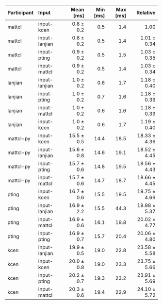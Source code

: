 | Participant | Input | Mean [ms] | Min [ms] | Max [ms] | Relative |
|:---|:---|---:|---:|---:|---:|
| mattcl | input-kcen | 0.8 ± 0.2 | 0.5 | 1.4 | 1.00 |
| mattcl | input-lanjian | 0.8 ± 0.2 | 0.5 | 1.4 | 1.01 ± 0.34 |
| mattcl | input-pting | 0.9 ± 0.2 | 0.5 | 1.5 | 1.03 ± 0.35 |
| mattcl | input-mattcl | 0.9 ± 0.2 | 0.5 | 1.4 | 1.03 ± 0.34 |
| lanjian | input-lanjian | 1.0 ± 0.2 | 0.6 | 1.7 | 1.18 ± 0.40 |
| lanjian | input-pting | 1.0 ± 0.2 | 0.7 | 1.6 | 1.18 ± 0.39 |
| lanjian | input-mattcl | 1.0 ± 0.2 | 0.6 | 1.6 | 1.18 ± 0.39 |
| lanjian | input-kcen | 1.0 ± 0.2 | 0.6 | 1.7 | 1.19 ± 0.40 |
| mattcl-py | input-kcen | 15.5 ± 0.5 | 14.4 | 18.5 | 18.33 ± 4.36 |
| mattcl-py | input-lanjian | 15.6 ± 0.8 | 14.6 | 19.1 | 18.52 ± 4.45 |
| mattcl-py | input-pting | 15.7 ± 0.6 | 14.8 | 19.5 | 18.56 ± 4.43 |
| mattcl-py | input-mattcl | 15.7 ± 0.6 | 14.7 | 18.7 | 18.66 ± 4.45 |
| pting | input-kcen | 16.7 ± 0.6 | 15.5 | 19.5 | 19.75 ± 4.69 |
| pting | input-lanjian | 16.9 ± 2.2 | 15.5 | 44.3 | 19.98 ± 5.37 |
| pting | input-mattcl | 16.9 ± 0.6 | 16.1 | 19.8 | 20.02 ± 4.77 |
| pting | input-pting | 16.9 ± 0.7 | 15.7 | 20.4 | 20.06 ± 4.80 |
| kcen | input-lanjian | 19.9 ± 0.5 | 19.0 | 22.8 | 23.58 ± 5.58 |
| kcen | input-kcen | 20.0 ± 0.8 | 19.0 | 23.3 | 23.75 ± 5.66 |
| kcen | input-pting | 20.2 ± 0.7 | 19.3 | 23.2 | 23.91 ± 5.69 |
| kcen | input-mattcl | 20.3 ± 0.6 | 19.4 | 22.9 | 24.10 ± 5.72 |
